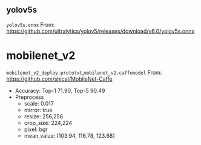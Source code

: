 ## yolov5s

`yolov5s.onnx`
From: <https://github.com/ultralytics/yolov5/releases/download/v6.0/yolov5s.onnx>

# mobilenet_v2

`mobilenet_v2_deploy.prototxt`,`mobilenet_v2.caffemodel`
From: <https://github.com/shicai/MobileNet-Caffe>

- Accuracy: Top-1 71.90, Top-5 90.49
- Preprocess
  - scale: 0.017
  - mirror: true
  - resize: 256,256
  - crop_size: 224,224
  - pixel: bgr
  - mean_value: [103.94, 116.78, 123.68]
